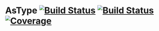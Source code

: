 # AsType [![Build Status](https://github.com/emmt/AsType.jl/actions/workflows/CI.yml/badge.svg?branch=main)](https://github.com/emmt/AsType.jl/actions/workflows/CI.yml?query=branch%3Amain) [![Build Status](https://ci.appveyor.com/api/projects/status/github/emmt/AsType.jl?svg=true)](https://ci.appveyor.com/project/emmt/AsType-jl) [![Coverage](https://codecov.io/gh/emmt/AsType.jl/branch/main/graph/badge.svg)](https://codecov.io/gh/emmt/AsType.jl)
